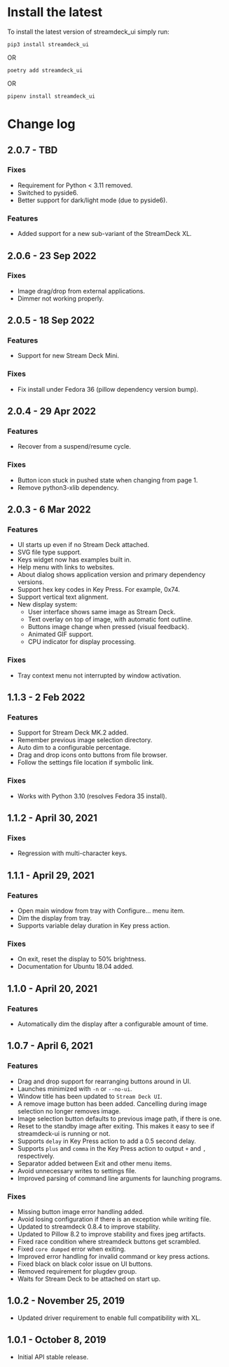 Install the latest
===================

To install the latest version of streamdeck_ui simply run:

`pip3 install streamdeck_ui`

OR

`poetry add streamdeck_ui`

OR

`pipenv install streamdeck_ui`


Change log
==========
## 2.0.7 - TBD
### Fixes
- Requirement for Python < 3.11 removed.
- Switched to pyside6.
- Better support for dark/light mode (due to pyside6).
### Features
- Added support for a new sub-variant of the StreamDeck XL.
## 2.0.6 - 23 Sep 2022
### Fixes
- Image drag/drop from external applications.
- Dimmer not working properly.
## 2.0.5 - 18 Sep 2022
### Features
- Support for new Stream Deck Mini.
### Fixes
- Fix install under Fedora 36 (pillow dependency version bump).
## 2.0.4 - 29 Apr 2022
### Features
- Recover from a suspend/resume cycle.

### Fixes
- Button icon stuck in pushed state when changing from page 1.
- Remove python3-xlib dependency.

## 2.0.3 - 6 Mar 2022

### Features
- UI starts up even if no Stream Deck attached.
- SVG file type support.
- Keys widget now has examples built in.
- Help menu with links to websites.
- About dialog shows application version and primary dependency versions.
- Support hex key codes in Key Press. For example, 0x74.
- Support vertical text alignment.
- New display system:
    - User interface shows same image as Stream Deck.
    - Text overlay on top of image, with automatic font outline.
    - Buttons image change when pressed (visual feedback).
    - Animated GIF support.
    - CPU indicator for display processing.

### Fixes
- Tray context menu not interrupted by window activation.
## 1.1.3 - 2 Feb 2022

### Features
- Support for Stream Deck MK.2 added.
- Remember previous image selection directory.
- Auto dim to a configurable percentage.
- Drag and drop icons onto buttons from file browser.
- Follow the settings file location if symbolic link.

### Fixes
- Works with Python 3.10 (resolves Fedora 35 install).
## 1.1.2 - April 30, 2021
### Fixes
- Regression with multi-character keys.
## 1.1.1 - April 29, 2021
### Features
- Open main window from tray with Configure... menu item.
- Dim the display from tray.
- Supports variable delay duration in Key press action.
### Fixes
- On exit, reset the display to 50% brightness.
- Documentation for Ubuntu 18.04 added.

## 1.1.0 - April 20, 2021
### Features
- Automatically dim the display after a configurable amount of time.

## 1.0.7 - April 6, 2021
### Features
- Drag and drop support for rearranging buttons around in UI.
- Launches minimized with `-n` or `--no-ui`.
- Window title has been updated to `Stream Deck UI`.
- A remove image button has been added. Cancelling during image selection no longer removes image.
- Image selection button defaults to previous image path, if there is one.
- Reset to the standby image after exiting. This makes it easy to see if streamdeck-ui is running or not.
- Supports `delay` in Key Press action to add a 0.5 second delay.
- Supports `plus` and `comma` in the Key Press action to output `+` and `,` respectively.
- Separator added between Exit and other menu items.
- Avoid unnecessary writes to settings file.
- Improved parsing of command line arguments for launching programs.
### Fixes
- Missing button image error handling added.
- Avoid losing configuration if there is an exception while writing file.
- Updated to streamdeck 0.8.4 to improve stability.
- Updated to Pillow 8.2 to improve stability and fixes jpeg artifacts.
- Fixed race condition where streamdeck buttons get scrambled.
- Fixed `core dumped` error when exiting.
- Improved error handling for invalid command or key press actions.
- Fixed black on black color issue on UI buttons.
- Removed requirement for plugdev group.
- Waits for Stream Deck to be attached on start up.

## 1.0.2 - November 25, 2019
- Updated driver requirement to enable full compatibility with XL.

## 1.0.1 - October 8, 2019
- Initial API stable release.
